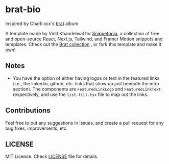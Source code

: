 # brat-bio

Inspired by Charli xcx's [brat](https://en.wikipedia.org/wiki/Brat_(album)) album.

A template made by Vidit Khandelwal for [Snippetopia](https://snippetopia.xyz), a collection of free and open-source React, Next.js, Tailwind, and Framer Motion snippets and templates. Check out the [Brat collection](https://snippetopia.xyz/brat) , or fork this template and make it own!

## Notes

- You have the option of either having logos or text in the featured links (i.e., the linkedin, github, etc. links that show up just beneath the intro section). The components are `FeaturedLinkLogo` and `FeaturedLinkText` respectively, and use the `list-fill.tsx` file to map out the links.

## Contributions

Feel free to put any suggestions in Issues, and create a pull request for any bug fixes, improvements, etc.

## LICENSE

MIT License. Check [LICENSE](https://github.com/csvidit/inverno-portfolio/blob/main/LICENSE) file for details.
